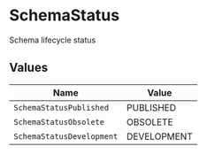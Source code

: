 # SchemaStatus

Schema lifecycle status


## Values

| Name                      | Value                     |
| ------------------------- | ------------------------- |
| `SchemaStatusPublished`   | PUBLISHED                 |
| `SchemaStatusObsolete`    | OBSOLETE                  |
| `SchemaStatusDevelopment` | DEVELOPMENT               |